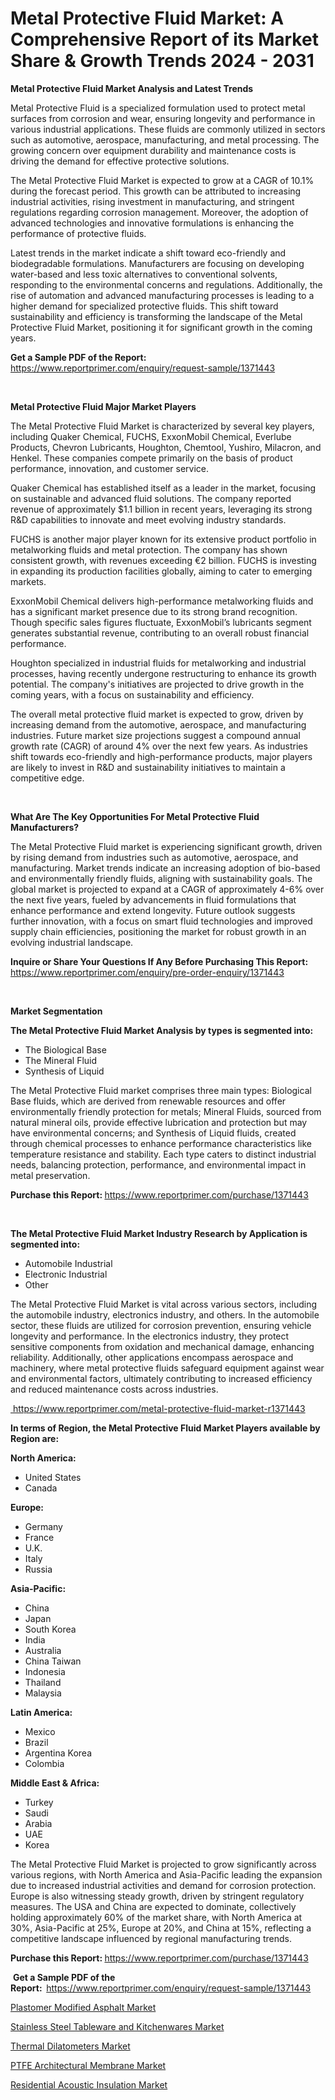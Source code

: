 <p><h1>Metal Protective Fluid Market: A Comprehensive Report of its Market Share & Growth Trends 2024 - 2031</h1></p><p><strong>Metal Protective Fluid Market Analysis and Latest Trends</strong></p>
<p><p>Metal Protective Fluid is a specialized formulation used to protect metal surfaces from corrosion and wear, ensuring longevity and performance in various industrial applications. These fluids are commonly utilized in sectors such as automotive, aerospace, manufacturing, and metal processing. The growing concern over equipment durability and maintenance costs is driving the demand for effective protective solutions.</p><p>The Metal Protective Fluid Market is expected to grow at a CAGR of 10.1% during the forecast period. This growth can be attributed to increasing industrial activities, rising investment in manufacturing, and stringent regulations regarding corrosion management. Moreover, the adoption of advanced technologies and innovative formulations is enhancing the performance of protective fluids.</p><p>Latest trends in the market indicate a shift toward eco-friendly and biodegradable formulations. Manufacturers are focusing on developing water-based and less toxic alternatives to conventional solvents, responding to the environmental concerns and regulations. Additionally, the rise of automation and advanced manufacturing processes is leading to a higher demand for specialized protective fluids. This shift toward sustainability and efficiency is transforming the landscape of the Metal Protective Fluid Market, positioning it for significant growth in the coming years.</p></p>
<p><strong>Get a Sample PDF of the Report:&nbsp;</strong> <a href="https://www.reportprimer.com/enquiry/request-sample/1371443">https://www.reportprimer.com/enquiry/request-sample/1371443</a></p>
<p>&nbsp;</p>
<p><strong>Metal Protective Fluid Major Market Players</strong></p>
<p><p>The Metal Protective Fluid Market is characterized by several key players, including Quaker Chemical, FUCHS, ExxonMobil Chemical, Everlube Products, Chevron Lubricants, Houghton, Chemtool, Yushiro, Milacron, and Henkel. These companies compete primarily on the basis of product performance, innovation, and customer service.</p><p>Quaker Chemical has established itself as a leader in the market, focusing on sustainable and advanced fluid solutions. The company reported revenue of approximately $1.1 billion in recent years, leveraging its strong R&D capabilities to innovate and meet evolving industry standards.</p><p>FUCHS is another major player known for its extensive product portfolio in metalworking fluids and metal protection. The company has shown consistent growth, with revenues exceeding €2 billion. FUCHS is investing in expanding its production facilities globally, aiming to cater to emerging markets.</p><p>ExxonMobil Chemical delivers high-performance metalworking fluids and has a significant market presence due to its strong brand recognition. Though specific sales figures fluctuate, ExxonMobil’s lubricants segment generates substantial revenue, contributing to an overall robust financial performance.</p><p>Houghton specialized in industrial fluids for metalworking and industrial processes, having recently undergone restructuring to enhance its growth potential. The company's initiatives are projected to drive growth in the coming years, with a focus on sustainability and efficiency.</p><p>The overall metal protective fluid market is expected to grow, driven by increasing demand from the automotive, aerospace, and manufacturing industries. Future market size projections suggest a compound annual growth rate (CAGR) of around 4% over the next few years. As industries shift towards eco-friendly and high-performance products, major players are likely to invest in R&D and sustainability initiatives to maintain a competitive edge.</p></p>
<p>&nbsp;</p>
<p><strong>What Are The Key Opportunities For Metal Protective Fluid Manufacturers?</strong></p>
<p><p>The Metal Protective Fluid market is experiencing significant growth, driven by rising demand from industries such as automotive, aerospace, and manufacturing. Market trends indicate an increasing adoption of bio-based and environmentally friendly fluids, aligning with sustainability goals. The global market is projected to expand at a CAGR of approximately 4-6% over the next five years, fueled by advancements in fluid formulations that enhance performance and extend longevity. Future outlook suggests further innovation, with a focus on smart fluid technologies and improved supply chain efficiencies, positioning the market for robust growth in an evolving industrial landscape.</p></p>
<p><strong>Inquire or Share Your Questions If Any Before Purchasing This Report:</strong> <a href="https://www.reportprimer.com/enquiry/pre-order-enquiry/1371443">https://www.reportprimer.com/enquiry/pre-order-enquiry/1371443</a></p>
<p>&nbsp;</p>
<p><strong>Market Segmentation</strong></p>
<p><strong>The Metal Protective Fluid Market Analysis by types is segmented into:</strong></p>
<p><ul><li>The Biological Base</li><li>The Mineral Fluid</li><li>Synthesis of Liquid</li></ul></p>
<p><p>The Metal Protective Fluid market comprises three main types: Biological Base fluids, which are derived from renewable resources and offer environmentally friendly protection for metals; Mineral Fluids, sourced from natural mineral oils, provide effective lubrication and protection but may have environmental concerns; and Synthesis of Liquid fluids, created through chemical processes to enhance performance characteristics like temperature resistance and stability. Each type caters to distinct industrial needs, balancing protection, performance, and environmental impact in metal preservation.</p></p>
<p><strong>Purchase this Report:&nbsp;</strong><a href="https://www.reportprimer.com/purchase/1371443">https://www.reportprimer.com/purchase/1371443</a></p>
<p>&nbsp;</p>
<p><strong>The Metal Protective Fluid Market Industry Research by Application is segmented into:</strong></p>
<p><ul><li>Automobile Industrial</li><li>Electronic Industrial</li><li>Other</li></ul></p>
<p><p>The Metal Protective Fluid Market is vital across various sectors, including the automobile industry, electronics industry, and others. In the automobile sector, these fluids are utilized for corrosion prevention, ensuring vehicle longevity and performance. In the electronics industry, they protect sensitive components from oxidation and mechanical damage, enhancing reliability. Additionally, other applications encompass aerospace and machinery, where metal protective fluids safeguard equipment against wear and environmental factors, ultimately contributing to increased efficiency and reduced maintenance costs across industries.</p></p>
<p><a href="https://www.reportprimer.com/metal-protective-fluid-market-r1371443">&nbsp;https://www.reportprimer.com/metal-protective-fluid-market-r1371443</a></p>
<p><strong>In terms of Region, the Metal Protective Fluid Market Players available by Region are:</strong></p>
<p>
    <p> <strong> North America: </strong>
        <ul>
            <li>United States</li>
            <li>Canada</li>
        </ul>
        </p> 
    <p> <strong> Europe: </strong>
        <ul>
            <li>Germany</li>
            <li>France</li>
            <li>U.K.</li>
            <li>Italy</li>
            <li>Russia</li>
        </ul>
        </p> 
    <p> <strong> Asia-Pacific: </strong>
        <ul>
            <li>China</li>
            <li>Japan</li>
            <li>South Korea</li>
            <li>India</li>
            <li>Australia</li>
            <li>China Taiwan</li>
            <li>Indonesia</li>
            <li>Thailand</li>
            <li>Malaysia</li>
        </ul>
        </p> 
    <p> <strong> Latin America: </strong>
        <ul>
            <li>Mexico</li>
            <li>Brazil</li>
            <li>Argentina Korea</li>
            <li>Colombia</li>
        </ul>
        </p> 
    <p> <strong> Middle East & Africa: </strong>
        <ul>
            <li>Turkey</li>
            <li>Saudi</li>
            <li>Arabia</li>
            <li>UAE</li>
            <li>Korea</li>
        </ul>
    </p>
    </p>
<p><p>The Metal Protective Fluid Market is projected to grow significantly across various regions, with North America and Asia-Pacific leading the expansion due to increased industrial activities and demand for corrosion protection. Europe is also witnessing steady growth, driven by stringent regulatory measures. The USA and China are expected to dominate, collectively holding approximately 60% of the market share, with North America at 30%, Asia-Pacific at 25%, Europe at 20%, and China at 15%, reflecting a competitive landscape influenced by regional manufacturing trends.</p></p>
<p><strong>Purchase this Report: </strong><a href="https://www.reportprimer.com/purchase/1371443">https://www.reportprimer.com/purchase/1371443</a></p>
<p>&nbsp;<strong>Get a Sample PDF of the Report:&nbsp;&nbsp;</strong><a href="https://www.reportprimer.com/enquiry/request-sample/1371443">https://www.reportprimer.com/enquiry/request-sample/1371443</a></p>
<p><strong></strong></p>
<p><p><a href="https://issuu.com/reportprime-2/docs/plastomer-modified-asphalt-market-s_42338560aacfb4">Plastomer Modified Asphalt Market</a></p><p><a href="https://medium.com/@uyjtuy6/future-of-stainless-steel-tableware-and-kitchenwares-market-global-market-forecast-and-market-932c46323a52?postPublishedType=repub">Stainless Steel Tableware and Kitchenwares Market</a></p><p><a href="https://medium.com/@trudymohr81/global-perspectives-on-thermal-dilatometers-market-trends-and-forecast-2024-2031-9e59fe94d7e0?postPublishedType=repub">Thermal Dilatometers Market</a></p><p><a href="https://www.linkedin.com/pulse/mapping-ptfe-architectural-membrane-market-trends-challenges-qlchc?trackingId=2dJ9zg%2F7SFiJfb4T%2BOnywg%3D%3D">PTFE Architectural Membrane Market</a></p><p><a href="https://www.linkedin.com/pulse/residential-acoustic-insulation-market-share-analysis--hwv5c?trackingId=mL3UIwXBSpqJjFHLdvtfLQ%3D%3D">Residential Acoustic Insulation Market</a></p></p>